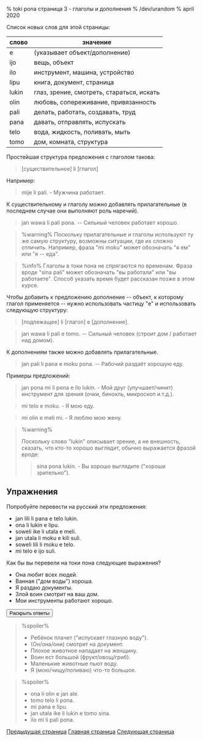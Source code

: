% toki pona страница 3 - глаголы и дополнения
% /dev/urandom
% april 2020

Список новых слов для этой страницы:

| слово | значение                         |
|-------|----------------------------------|
| e     | (указывает объект/дополнение)    |
| ijo   | вещь, объект                     |
| ilo   | инструмент, машина, устройство   |
| lipu  | книга, документ, страница        |
| lukin | глаз, зрение, смотреть, стараться, искать |
| olin  | любовь, сопереживание, привязанность |
| pali  | делать, работать, создавать, труд|
| pana  | давать, отправлять, испускать    |
| telo  | вода, жидкость, поливать, мыть   |
| tomo  | дом, комната, структура          |

Простейшая структура предложения с глаголом такова:

> [существительное] li [глагол]

Например:

> mije li pali. - Мужчина работает.

К существительному и глаголу можно добавлять прилагательные (в последнем случае
они выполняют роль наречий). 

> jan wawa li pali pona. -- Сильный человек работает хорошо.

> %warning%
> Поскольку прилагательные и глаголы используют ту же самую структуру, возможны
> ситуации, где их сложно отличить. Например, фраза "mi moku" может обозначать
> "я ем" или "я -- еда".
>

> %info%
> Глаголы в токи пона не спрягаются по временам. Фраза вроде "sina pali" может
> обозначать "вы работали" или "вы работаете". Способ указать время будет
> рассказан позже в этом курсе.

Чтобы добавить к предложению дополнение -- объект, к которому глагол применяется
-- нужно использовать частицу "e" и использовать следующую структуру:

> [подлежащее] li [глагол] e [дополнение].

> jan wawa li pali e tomo. -- Сильный человек (строит дом / работает над домом).

К дополнениям также можно добавлять прилагательные.

> jan pali li pana e moku pona. -- Рабочий раздаёт хорошую еду.

Примеры предложений:

> jan pona mi li pona e ilo lukin. - Мой друг (улучшает/чинит) инструмент для
> зрения (очки, бинокль, микроскоп и.т.д.).

> mi telo e moku. - Я мою еду.

> mi olin e meli mi. - Я люблю мою жену.

> %warning%
> 
> Поскольку слово "lukin" описывает зрение, а не внешность, сказать, что кто-то
> хорошо выглядит, обычно выражается фразой вроде:
> 
> > sina pona lukin. - Вы хорошо выглядите ("хороши зрительно").
>

## Упражнения

Попробуйте перевести на русский эти предложения:

* jan lili li pana e telo lukin.
* ona li lukin e lipu.
* soweli ike li utala e meli.
* jan utala li moku e kili suli.
* soweli lili li moku e telo.
* mi telo e ijo suli.

Как бы вы перевели на токи пона следующие выражения?

* Она любит всех людей.
* Ванная ("дом воды") хороша.
* Я раздаю документы.
* Злой воин смотрит на ваш дом.
* Мои инструменты работают хорошо.

<button onclick="revealSpoilers();">Раскрыть ответы</button>

> %spoiler%
> * Ребёнок плачет ("испускает глазную воду").
> * (Он/она/они) смотрит на документ.
> * Плохое животное нападает на женщину.
> * Воин ест большой (фрукт/овощ/гриб).
> * Маленькие животные пьют воду.
> * Я (мою/чищу/поливаю) что-то большое. 

> %spoiler%
> * ona li olin e jan ale.
> * tomo telo li pona.
> * mi pana e lipu.
> * jan utala ike li lukin e tomo sina.
> * ilo mi li pali pona.

[Предыдущая страница](ru_2.html) [Главная страница](ru_index.html) [Следующая
страница](ru_4.html)
